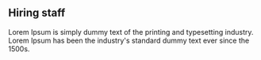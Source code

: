 ## Hiring staff

Lorem Ipsum is simply dummy text of the printing and typesetting industry. Lorem Ipsum has been the industry's standard dummy text ever since the 1500s.